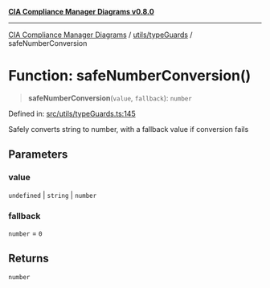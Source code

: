 [**CIA Compliance Manager Diagrams v0.8.0**](../../../README.md)

***

[CIA Compliance Manager Diagrams](../../../modules.md) / [utils/typeGuards](../README.md) / safeNumberConversion

# Function: safeNumberConversion()

> **safeNumberConversion**(`value`, `fallback`): `number`

Defined in: [src/utils/typeGuards.ts:145](https://github.com/Hack23/cia-compliance-manager/blob/9d71808d079d754f4b85858b6e4ea1bff990b076/src/utils/typeGuards.ts#L145)

Safely converts string to number, with a fallback value if conversion fails

## Parameters

### value

`undefined` | `string` | `number`

### fallback

`number` = `0`

## Returns

`number`
